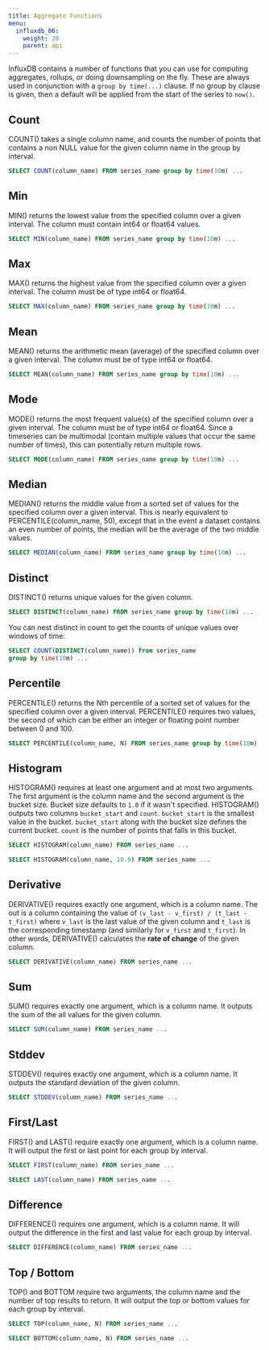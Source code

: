 ```yaml
---
title: Aggregate Functions
menu:
  influxdb_06:
    weight: 20
    parent: api
---
```


InfluxDB contains a number of functions that you can use for computing aggregates, rollups, or doing downsampling on the fly.
These are always used in conjunction with a `group by time(...)` clause.
If no group by clause is given, then a default will be applied from the start of the series to `now()`.

## Count

COUNT() takes a single column name, and counts the number of points
that contains a non NULL value for the given column name in the group by interval.

```sql
SELECT COUNT(column_name) FROM series_name group by time(10m) ...
```

## Min

MIN() returns the lowest value from the specified column over a given interval.
The column must contain int64 or float64 values.

```sql
SELECT MIN(column_name) FROM series_name group by time(10m) ...
```

## Max

MAX() returns the highest value from the specified column over a given interval.
The column must be of type int64 or float64.

```sql
SELECT MAX(column_name) FROM series_name group by time(10m) ...
```

## Mean

MEAN() returns the arithmetic mean (average) of the specified column over a given interval.
The column must be of type int64 or float64.

```sql
SELECT MEAN(column_name) FROM series_name group by time(10m) ...
```

## Mode

MODE() returns the most frequent value(s) of the specified column over a given interval.
The column must be of type int64 or float64.
Since a timeseries can be multimodal (contain multiple values that occur
the same number of times), this can potentially return multiple rows.

```sql
SELECT MODE(column_name) FROM series_name group by time(10m) ...
```

## Median

MEDIAN() returns the middle value from a sorted set of values for the specified column over a given interval.
This is nearly equivalent to PERCENTILE(column_name, 50), except that in the event a dataset contains an even number of points, the median will be the average of the two middle values.

```sql
SELECT MEDIAN(column_name) FROM series_name group by time(10m) ...
```

## Distinct

DISTINCT() returns unique values for the given column.

```sql
SELECT DISTINCT(column_name) FROM series_name group by time(10m) ...
```

You can nest distinct in count to get the counts of unique values over windows of time:

```sql
SELECT COUNT(DISTINCT(column_name)) from series_name
group by time(10m) ...
```

## Percentile

PERCENTILE() returns the Nth percentile of a sorted set of values for the specified column over a given interval.
PERCENTILE() requires two values, the second of which can be either an integer or floating point number between 0 and 100.

```sql
SELECT PERCENTILE(column_name, N) FROM series_name group by time(10m) ...
```

## Histogram

HISTOGRAM() requires at least one argument and at most two arguments.
The first argument is the column name and the second
argument is the bucket size.
Bucket size defaults to `1.0` if it wasn't specified.
HISTOGRAM() outputs two columns `bucket_start` and `count`.
`bucket_start` is the smallest value in the bucket.
`bucket_start` along with the bucket size defines the current bucket.
`count` is the number of points that falls in this bucket.

```sql
SELECT HISTOGRAM(column_name) FROM series_name ...

SELECT HISTOGRAM(column_name, 10.0) FROM series_name ...
```

## Derivative

DERIVATIVE() requires exactly one argument, which is a column name.
The out is a column containing the value of `(v_last -
v_first) / (t_last - t_first)` where `v_last` is the last value of the given column and `t_last` is the corresponding timestamp (and similarly for `v_first` and `t_first`).
In other words, DERIVATIVE() calculates the **rate of change** of the given column.

```sql
SELECT DERIVATIVE(column_name) FROM series_name ...
```

## Sum

SUM() requires exactly one argument, which is a column name.
It outputs the sum of the all values for the given column.

```sql
SELECT SUM(column_name) FROM series_name ...
```

## Stddev

STDDEV() requires exactly one argument, which is a column name.
It outputs the standard deviation of the given column.

```sql
SELECT STDDEV(column_name) FROM series_name ...
```

## First/Last

FIRST() and LAST() require exactly one argument, which is a column name.
It will output the first or last point for each group by interval.

```sql
SELECT FIRST(column_name) FROM series_name ...

SELECT LAST(column_name) FROM series_name ...
```

## Difference

DIFFERENCE() requires one argument, which is a column name.
It will output the difference in the first and last value for each group by interval.

```sql
SELECT DIFFERENCE(column_name) FROM series_name ...
```

## Top / Bottom

TOP() and BOTTOM require two arguments, the column name and the number of top results to return.
It will output the top or bottom values for each group by interval.

```sql
SELECT TOP(column_name, N) FROM series_name ...

SELECT BOTTOM(column_name, N) FROM series_name ...
```
